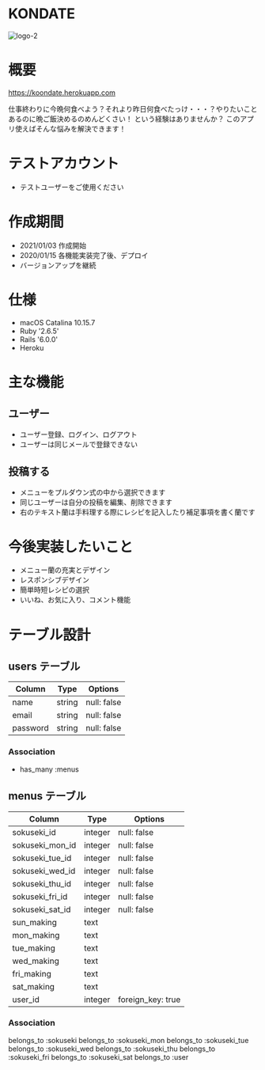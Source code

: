 # KONDATE

![logo-2](https://user-images.githubusercontent.com/73691576/104814693-b6f56f00-5853-11eb-8ff2-3e54fd372f56.png)

# 概要

https://koondate.herokuapp.com

仕事終わりに今晩何食べよう？それより昨日何食べたっけ・・・？やりたいことあるのに晩ご飯決めるのめんどくさい！
という経験はありませんか？
このアプリ使えばそんな悩みを解決できます！

# テストアカウント

- テストユーザーをご使用ください

# 作成期間

- 2021/01/03 作成開始
- 2020/01/15 各機能実装完了後、デプロイ
- バージョンアップを継続

# 仕様

- macOS Catalina 10.15.7
- Ruby '2.6.5'
- Rails  '6.0.0'
- Heroku

# 主な機能

## ユーザー

- ユーザー登録、ログイン、ログアウト
- ユーザーは同じメールで登録できない

## 投稿する

- メニューをプルダウン式の中から選択できます
- 同じユーザーは自分の投稿を編集、削除できます
- 右のテキスト蘭は手料理する際にレシピを記入したり補足事項を書く蘭です

# 今後実装したいこと

- メニュー蘭の充実とデザイン
- レスポンシブデザイン
- 簡単時短レシピの選択
- いいね、お気に入り、コメント機能


# テーブル設計

## users テーブル

| Column   | Type   | Options     |
| -------- | ------ | ----------- |
| name     | string | null: false |
| email    | string | null: false |
| password | string | null: false |

### Association
- has_many :menus


## menus テーブル

| Column          | Type     | Options     |
| -------------   | ------   | ----------- |
| sokuseki_id     | integer  | null: false |
| sokuseki_mon_id | integer  | null: false |
| sokuseki_tue_id | integer  | null: false |
| sokuseki_wed_id | integer  | null: false |
| sokuseki_thu_id | integer  | null: false |
| sokuseki_fri_id | integer  | null: false |
| sokuseki_sat_id | integer  | null: false |
| sun_making      | text     |
| mon_making      | text     |
| tue_making      | text     |
| wed_making      | text     |
| fri_making      | text     |
| sat_making      | text     |
| user_id         | integer  | foreign_key: true  | 

### Association

  belongs_to :sokuseki
  belongs_to :sokuseki_mon
  belongs_to :sokuseki_tue
  belongs_to :sokuseki_wed
  belongs_to :sokuseki_thu
  belongs_to :sokuseki_fri
  belongs_to :sokuseki_sat
  belongs_to :user
